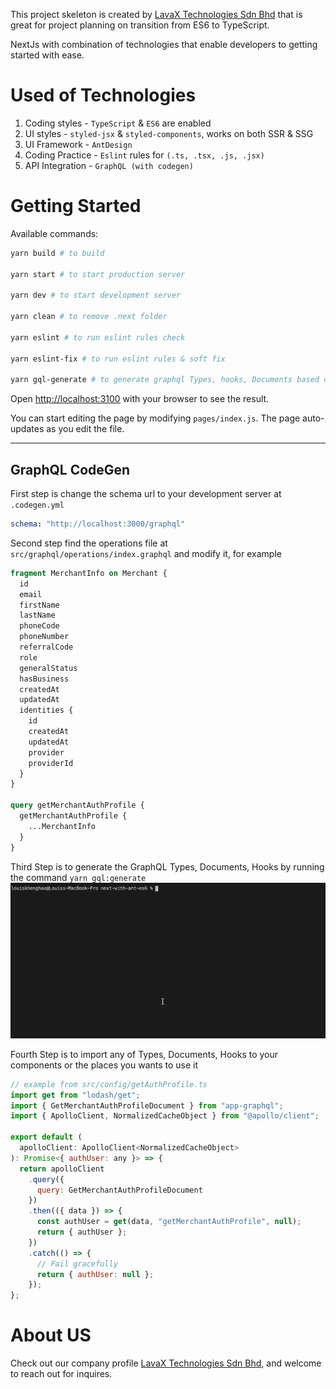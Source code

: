 This project skeleton is created by [LavaX Technologies Sdn Bhd](https://lavax.co) that is great for project planning on transition from ES6 to TypeScript.

NextJs with combination of technologies that enable developers to getting started with ease.

# Used of Technologies

1.  Coding styles - `TypeScript` & `ES6` are enabled
2.  UI styles - `styled-jsx` & `styled-components`, works on both SSR & SSG
3.  UI Framework - `AntDesign`
4.  Coding Practice - `Eslint` rules for `(.ts, .tsx, .js, .jsx)`
5.  API Integration - `GraphQL (with codegen)`

# Getting Started

Available commands:

```bash
yarn build # to build

yarn start # to start production server

yarn dev # to start development server

yarn clean # to remove .next folder

yarn eslint # to run eslint rules check

yarn eslint-fix # to run eslint rules & soft fix

yarn gql-generate # to generate graphql Types, hooks, Documents based on input operations
```

Open [http://localhost:3100](http://localhost:3100) with your browser to see the result.

You can start editing the page by modifying `pages/index.js`. The page auto-updates as you edit the file.

---

## GraphQL CodeGen

First step is change the schema url to your development server at `.codegen.yml`

```yml
schema: "http://localhost:3000/graphql"
```

Second step find the operations file at `src/graphql/operations/index.graphql` and modify it, for example

```GraphQL
fragment MerchantInfo on Merchant {
  id
  email
  firstName
  lastName
  phoneCode
  phoneNumber
  referralCode
  role
  generalStatus
  hasBusiness
  createdAt
  updatedAt
  identities {
    id
    createdAt
    updatedAt
    provider
    providerId
  }
}

query getMerchantAuthProfile {
  getMerchantAuthProfile {
    ...MerchantInfo
  }
}
```

Third Step is to generate the GraphQL Types, Documents, Hooks by running the command `yarn gql:generate`
![GraphQL Codegen](./docs/gql-generate.gif)

Fourth Step is to import any of Types, Documents, Hooks to your components or the places you wants to use it

```js
// example from src/config/getAuthProfile.ts
import get from "lodash/get";
import { GetMerchantAuthProfileDocument } from "app-graphql";
import { ApolloClient, NormalizedCacheObject } from "@apollo/client";

export default (
  apolloClient: ApolloClient<NormalizedCacheObject>
): Promise<{ authUser: any }> => {
  return apolloClient
    .query({
      query: GetMerchantAuthProfileDocument
    })
    .then(({ data }) => {
      const authUser = get(data, "getMerchantAuthProfile", null);
      return { authUser };
    })
    .catch(() => {
      // Fail gracefully
      return { authUser: null };
    });
};
```

# About US

Check out our company profile [LavaX Technologies Sdn Bhd](https://lavax.co), and welcome to reach out for inquires.
